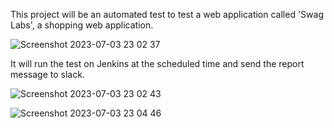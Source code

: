 This project will be an automated test to test a web application called 'Swag Labs', a shopping web application.

![Screenshot 2023-07-03 23 02 37](https://github.com/schwdxTF/automate_swaglabs/assets/95737890/5de60f16-8202-44fc-9932-1bedca6a0c53)

It will run the test on Jenkins at the scheduled time and send the report message to slack.

![Screenshot 2023-07-03 23 02 43](https://github.com/schwdxTF/automate_swaglabs/assets/95737890/e2114e4d-7e41-4716-a4a4-a7ec4c9cb52f)

![Screenshot 2023-07-03 23 04 46](https://github.com/schwdxTF/automate_swaglabs/assets/95737890/4b5b7e03-75d8-4af1-844e-fd65a4477301)
